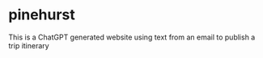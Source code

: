 # pinehurst

This is a ChatGPT generated website using text from an email to publish a trip itinerary
